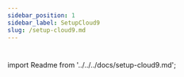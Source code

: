```yaml
---
sidebar_position: 1
sidebar_label: SetupCloud9
slug: /setup-cloud9.md
---
```

#

import Readme from '../../../docs/setup-cloud9.md';

<Readme />
